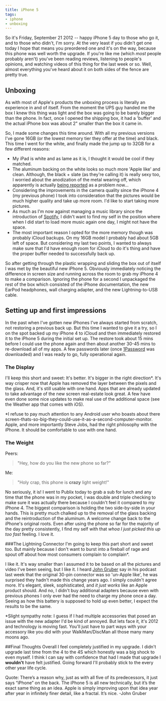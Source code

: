 ```yaml
---
title: iPhone 5
tags:
- iphone
- unboxing
---
```



So it's Friday, September 21 2012 -- happy iPhone 5 day to those who go it, and to those who didn't, I'm sorry. At the very least if you didn't get one today I hope that means you preordered one and it's on the way, because this phone was well worth the upgrade. If you're like me (which _most_ people probably aren't) you've been reading reviews, listening to people's opinions, and watching videos of this thing for the last week or so. Well, almost everything you've heard about it on both sides of the fence are pretty true.

## Unboxing
As with most of Apple's products the unboxing process is literally an experience in and of itself. From the moment the UPS guy handed me the box I knew this thing was light and the box was going to be barely bigger than the phone. In fact, once I opened the shipping box, it had a 'buffer' and the actual iPhone box was about 2" smaller than the box it came in.

So, I made some changes this time around. With all my previous versions I've gone 16GB (or the lowest memory tier they offer at the time) and black. This time I went for the white, and finally made the jump up to 32GB for a few different reasons:

- My iPad is white and as lame as it is, I thought it would be cool if they matched.
- The aluminum backing on the white looks so much more 'Apple like' and clean. Although, the black + slate (as they're calling it) is really sexy too, I worried about the anodization of the metal wearing off, which apparently is actually [being reported](http://www.macrumors.com/2012/09/21/black-iphone-5-anodized-aluminum-susceptible-to-scratching/) as a problem now…
- Considering the improvements in the camera quality since the iPhone 4 (my previous phone) I took into consideration that the pictures would be much higher quality and take up more room. I'd like to start taking more pictures.
- As much as I'm now against managing a music library since the introduction of [Spotify](http://www.spotify.com), I didn't want to find my self in the position where when I did start to load more music again one day, I might not have the space.
- The most important reason I opted for the more memory though was probably iCloud backups. On my 16GB model I probably had about 5GB left of space. But considering my last two points, I wanted to always make sure that I'd have enough room for iCloud to do it's thing and have the proper buffer needed to successfully back up.

So after getting through the plastic wrapping and sliding the box out of itself I was met by the beautiful new iPhone 5. Obviously immediately noticing the difference in screen size and running across the room to grab my iPhone 4 to make a comparison. Ignoring the phone for a second I unpackaged the rest of the box which consisted of the iPhone documentation, the new EarPod headphones, wall charging adapter, and the new Lightning-to-USB cable.

## Setting up and first impressions
In the past when I've gotten new iPhones I've always started from scratch, not restoring a previous back up. But this time I wanted to give it a try, so I on the spot backed up my iPhone 4 to iCloud and then immediately restored it to the iPhone 5 during the initial set up. The restore took about 15 mins before I could use the phone again and then about another 30-45 mins to re-download all of my apps. A few passwords later (once [1Password](https://agilebits.com/onepassword) was downloaded) and I was ready to go, fully operational again.

### The Display
I'll keep this short and sweet: It's better. It's bigger in the right direction*. It's way crisper now that Apple has removed the layer between the pixels and the glass. And, it's still usable with one hand. Apps that are already updated to take advantage of the new screen real-estate look great. A few have even done some nice updates to make real use of the additional space (see the Weather app that comes with iOS).

*I refuse to pay much attention to any Android user who boasts about there screen-thats-so-big-they-could-use-it-as-a-second-computer-monitor. Apple, and more importantly Steve Jobs, had the right philosophy with the iPhone. It should be comfortable to use with one hand.

### The Weight
Peers: 
> "Hey, how do you like the new phone so far?"

Me:
> "Holy crap, this phone is __crazy__ light weight!"

No seriously, it is! I went to Publix today to grab a sub for lunch and any time that the phone was in my pocket, I was double and triple checking to make sure it was actually there because I couldn't feel it compared to my iPhone 4. The biggest comparison is holding the two side-by-side in your hands. This is pretty much chalked up to the removal of the glass backing and the reintroduction of the aluminum. A welcome change back to the iPhone's original roots. Even after using the phone so far for the majority of the day pretty consistently, I find my self with that _whoa I just picked this up too fast_ feeling. I love it.

###The Lightning Connector
I'm going to keep this part short and sweet too. But mainly because I don't want to burst into a fireball of rage and spout off about how most consumers complain to complain*.

I like it. It's way smaller than I assumed it to be based on all the pictures and video I've been seeing, but I like it. I heard [John Gruber](http://daringfireball.net/colophon/) say in his podcast last week that the original 30-pin connector was so 'un-Apple like', he was surprised they hadn't made this change years ago. I simply couldn't agree more. It's elegant, sleek, sophisticated, and _it just works_ like an Apple product should. And no, I didn't buy additional adapters because even with previous phones I only ever had the need to charge my phone once a day. Seeing as how this battery is supposed to hold up even better, I expect the results to be the same.

*Slight sympathy note: I guess if I had multiple accessories that posed an issue with the new adapter I'd be kind of annoyed. But lets face it, it's 2012 and technology is moving fast. You'll just have to part ways with your accessory like you did with your WalkMan/DiscMan all those many many moons ago.

##Final Thoughts
Overall I feel completely justified in my upgrade. I didn't upgrade last time from the 4 to the 4S which honestly was a big shock to even myself. I think I can say with confidence that had I made that upgrade I __wouldn't__ have felt justified. Going forward I'll probably stick to the every other year life cycle.

Quote: There’s a reason why, just as with all five of its predecessors, it just says “iPhone” on the back. The iPhone 5 is all new technically, but it’s the exact same thing as an idea. Apple is simply improving upon that idea year after year in infinitely finer detail, like a fractal. It’s nice. -John Gruber
